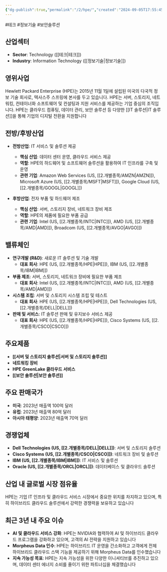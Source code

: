 ```yaml
---
{"dg-publish":true,"permalink":"/2/hpe/","created":"2024-09-05T17:55:45.311+09:00","updated":"2025-07-29T21:37:04.738+09:00"}
---
```


#테크 #정보기술 #보안솔루션


## 산업섹터

- **Sector**: Technology ([[테크\|테크]])
- **Industry**: Information Technology ([[정보기술\|정보기술]])

## 영위사업

Hewlett Packard Enterprise (HPE)는 2015년 11월 1일에 설립된 미국의 다국적 정보 기술 회사로, 텍사스주 스프링에 본사를 두고 있습니다. HPE는 서버, 스토리지, 네트워킹, 컨테이너화 소프트웨어 및 컨설팅과 지원 서비스를 제공하는 기업 중심의 조직입니다. HPE는 클라우드 컴퓨팅, 데이터 관리, 보안 솔루션 등 다양한 [[IT 솔루션\|IT 솔루션]]을 통해 기업의 디지털 전환을 지원합니다

## 전방/후방산업

- **전방산업**: IT 서비스 및 솔루션 제공
    - **핵심 산업**: 데이터 센터 운영, 클라우드 서비스 제공
    - **역할**: HPE의 하드웨어 및 소프트웨어 솔루션을 활용하여 IT 인프라를 구축 및 운영
    - **관련 기업**: Amazon Web Services (US, [[2.개별종목/AMZN\|AMZN]]), Microsoft Azure (US, [[2.개별종목/MSFT\|MSFT]]), Google Cloud (US, [[2.개별종목/GOOGL\|GOOGL]])

- **후방산업**: 전자 부품 및 하드웨어 제조
    - **핵심 산업**: 서버, 스토리지 장비, 네트워크 장비 제조
    - **역할**: HPE의 제품에 필요한 부품 공급
    - **관련 기업**: Intel (US, [[2.개별종목/INTC\|INTC]]), AMD (US, [[2.개별종목/AMD\|AMD]]), Broadcom (US, [[2.개별종목/AVGO\|AVGO]])

## 밸류체인

- **연구개발 (R&D)**: 새로운 IT 솔루션 및 기술 개발
    - **대표 회사**: HPE (US, [[2.개별종목/HPE\|HPE]]), IBM (US, [[2.개별종목/IBM\|IBM]])
- **부품 제조**: 서버, 스토리지, 네트워크 장비에 필요한 부품 제조
    - **대표 회사**: Intel (US, [[2.개별종목/INTC\|INTC]]), AMD (US, [[2.개별종목/AMD\|AMD]])
- **시스템 조립**: 서버 및 스토리지 시스템 조립 및 테스트
    - **대표 회사**: HPE (US, [[2.개별종목/HPE\|HPE]]), Dell Technologies (US, [[2.개별종목/DELL\|DELL]])
- **판매 및 서비스**: IT 솔루션 판매 및 유지보수 서비스 제공
    - **대표 회사**: HPE (US, [[2.개별종목/HPE\|HPE]]), Cisco Systems (US, [[2.개별종목/CSCO\|CSCO]])

## 주요제품

- **[[서버 및 스토리지 솔루션\|서버 및 스토리지 솔루션]]**
- **네트워킹 장비**
- **HPE GreenLake 클라우드 서비스**
- **[[보안 솔루션\|보안 솔루션]]**

## 주요 판매국가

- **미국**: 2023년 매출액 100억 달러
- **유럽**: 2023년 매출액 80억 달러
- **아시아 태평양**: 2023년 매출액 70억 달러

## 경쟁업체

- **Dell Technologies (US, [[2.개별종목/DELL\|DELL]])**: 서버 및 스토리지 솔루션
- **Cisco Systems (US, [[2.개별종목/CSCO\|CSCO]])**: 네트워크 장비 및 솔루션
- **IBM (US, [[2.개별종목/IBM\|IBM]])**: IT 서비스 및 솔루션
- **Oracle (US, [[2.개별종목/ORCL\|ORCL]])**: 데이터베이스 및 클라우드 솔루션

## 산업 내 글로벌 시장 점유율

HPE는 기업 IT 인프라 및 클라우드 서비스 시장에서 중요한 위치를 차지하고 있으며, 특히 하이브리드 클라우드 솔루션에서 강력한 경쟁력을 보유하고 있습니다

## 최근 3년 내 주요 이슈

- **AI 및 클라우드 서비스 강화**: HPE는 NVIDIA와 협력하여 AI 및 하이브리드 클라우드 프로그램을 강화하고 있으며, 고객의 AI 전략을 지원하고 있습니다
- **Morpheus Data 인수**: HPE는 하이브리드 IT 운영을 간소화하고 고객에게 전체 하이브리드 클라우드 스택 기능을 제공하기 위해 Morpheus Data를 인수했습니다
- **지속 가능성 목표**: HPE는 지속 가능성을 위한 다양한 이니셔티브를 추진하고 있으며, 데이터 센터 에너지 소비를 줄이기 위한 파트너십을 체결했습니다